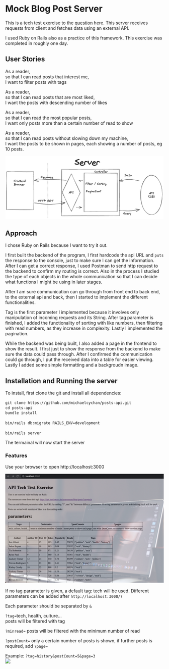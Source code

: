 # Mock Blog Post Server

This is a tech test exercise to the [question](./question.md) here. This server receives requests from client and fetches data using an external API.  

I used Ruby on Rails also as a practice of this framework. This exercise was completed in roughly one day.

## User Stories

As a reader,  
so that I can read posts that interest me,  
I want to filter posts with tags  

As a reader,  
so that I can read posts that are most liked,  
I want the posts with descending number of likes  

As a reader,  
so that I can read the most popular posts,  
I want only posts more than a certain number of read to show  

As a reader,  
so that I can read posts without slowing down my machine,  
I want the posts to be shown in pages, each showing a number of posts, eg 10 posts.  

<img src="./diagram.png">

## Approach
I chose Ruby on Rails because I want to try it out.  

I first built the backend of the program, I first hardcode the api URL and ```puts``` the response to the console, just to make sure I can get the information.  After I can get a correct response, I used Postman to send http request to the backend to confirm my routing is correct. Also in the process I studied the type of each objects in the whole communication so that I can decide what functions I might be using in later stages.  

After I am sure communication can go through from front end to back end, to the external api and back, then I started to implement the different functionalities.  

Tag is the first parameter I implemented because it involves only manipulation of incoming requests and its String. After tag parameter is finished, I added the functionality of sorting with like numbers, then filtering with read numbers, as they increase in complexity. Lastly I implemented the pagination.  

While the backend was being built, I also added a page in the frontend to show the result. I first just to show the response from the backend to make sure the data could pass through. After I confirmed the communication could go through, I put the received data into a table for easier viewing. Lastly I added some simple formatting and a backgroudn image.

## Installation and Running the server
To install, first clone the git and install all dependencies:
```
git clone https://github.com/michaelcychan/posts-api.git
cd posts-api
bundle install

bin/rails db:migrate RAILS_ENV=development

bin/rails server
```
The termainal will now start the server  
  
### Features
Use your browser to open http://localhost:3000  

<img src="./posts-api-1-new.png" width=750>

If no tag parameter is given, a default tag: tech will be used. Different parameters can be added after ```http://localhost:3000/?```  

Each parameter should be separated by ```&```

```?tag=```tech, health, culture...   
posts will be filtered with tag   
   
```?minread=```
posts will be filtered with the minimum number of read

```?postCount=```
only a certain number of posts is shown, if further posts is required, add ```?page=```

Example: ```?tag=history&postCount=5&page=3```   
<img src="./posts-api-2-new.png" width=750>